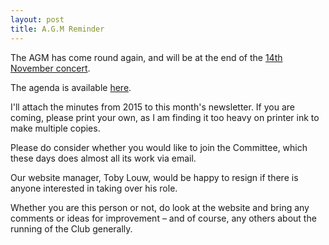 ```yaml
---
layout: post
title: A.G.M Reminder
---
```


The AGM has come round again, and will be at the end of the
 [14th November concert](/2016/10/27/November-2016-Concert.html). 

The agenda is available [here](/assets/a.g.n-agenda-2016.pdf).

I'll attach the minutes from 2015 to this month's newsletter. 
If you are coming, please print your own, as I am finding it too heavy on 
printer ink to make multiple copies. 

Please do consider whether you would like to join the Committee, 
which these days does almost all its work via email. 

Our website manager, Toby Louw, would be happy to resign if there 
is anyone interested in taking over his role. 

Whether you are this person or not, 
do look at the website and bring any comments or ideas for improvement – 
and of course, any others about the running of the Club generally.